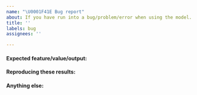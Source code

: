 ```yaml
---
name: "\U0001F41E Bug report"
about: If you have run into a bug/problem/error when using the model.
title: ''
labels: bug
assignees: ''

---
```


<!-- Note: Based on issue templates for standard-GEMs (e.g., Human-GEM, Yeast-GEM). -->

<!-- Note: Please search to see if an issue already exists for the bug you encountered. -->

<!-- Make sure you use the latest RBC-GEM version. -->

<!-- For convenience, when referring to a particular reaction/metabolite/gene identifiers, 

#### Current behavior:
<!-- A concise description of what you're experiencing. Try to be as clear as possible: Is it something wrong/missing in the model? Is it a simulation issue? How does the reaction/metabolite/gene/simulation look like in the `main` branch? -->

#### Expected feature/value/output:
<!-- A concise description of what you expected to happen. How the reaction/metabolite/gene/simulation result should look (cite literature if needed). If you have a precise idea on how this should be fixed, then it might be better to use the "Propose curation" issue type (link to change this is above "Title").  -->

#### Reproducing these results:
<!-- If the bug is a result from simulation, model import/export or use of any of the functions in this repository, then make sure you report:
1. What operating system you use (Windows/Mac).
2. What version of Python/COBRApy or MATLAB/RAVEN/COBRA you use (provide what is relevant for your situation).
3. If a simulation result, also report the solver (Gurobi/glpk/CPLEX etc.).
3. What exact commands were done, so that we can try to reproduce the bug.
4. The exact error message that is shown.
-->

#### Anything else:
<!--
Links? References? Anything that will give us more context about the issue that you are encountering!
-->
